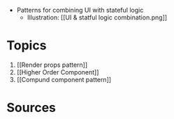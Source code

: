- Patterns for combining UI with stateful logic
	- Illustration: [[UI & statful logic combination.png]]
# Topics
1. [[Render props pattern]]
2. [[Higher Order Component]]
3. [[Compund component pattern]]
# Sources
